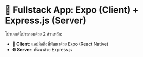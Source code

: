 # 🚀 Fullstack App: Expo (Client) + Express.js (Server)

โปรเจกต์นี้ประกอบด้วย 2 ส่วนหลัก:
- **📱 Client**: แอปมือถือที่พัฒนาด้วย Expo (React Native)
- **🌐 Server**: พัฒนาด้วย Express.js
